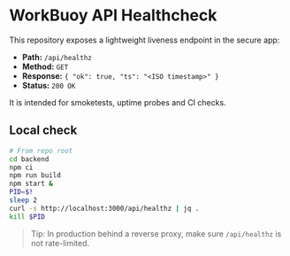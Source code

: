 # WorkBuoy API Healthcheck

This repository exposes a lightweight liveness endpoint in the secure app:

- **Path:** `/api/healthz`
- **Method:** `GET`
- **Response:** `{ "ok": true, "ts": "<ISO timestamp>" }`
- **Status:** `200 OK`

It is intended for smoketests, uptime probes and CI checks.

## Local check

```bash
# From repo root
cd backend
npm ci
npm run build
npm start &
PID=$!
sleep 2
curl -s http://localhost:3000/api/healthz | jq .
kill $PID
```

> Tip: In production behind a reverse proxy, make sure `/api/healthz` is not rate-limited.
